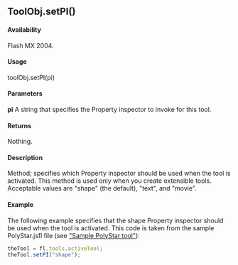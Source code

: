 ## ToolObj.setPI()

#### Availability

Flash MX 2004.

#### Usage

toolObj.setPI(pi)

#### Parameters

**pi** A string that specifies the Property inspector to invoke for this tool.

#### Returns

Nothing.

#### Description

Method; specifies which Property inspector should be used when the tool is activated. This method is used only when you create extensible tools. Acceptable values are "shape" (the default), "text", and "movie".

#### Example

The following example specifies that the shape Property inspector should be used when the tool is activated. This code is taken from the sample PolyStar.jsfl file (see ["Sample PolyStar tool"](../Introduction/Sample_implementations.md#sample-polyStar-tool)):

```javascript
theTool = fl.tools.activeTool;
theTool.setPI("shape");

```
